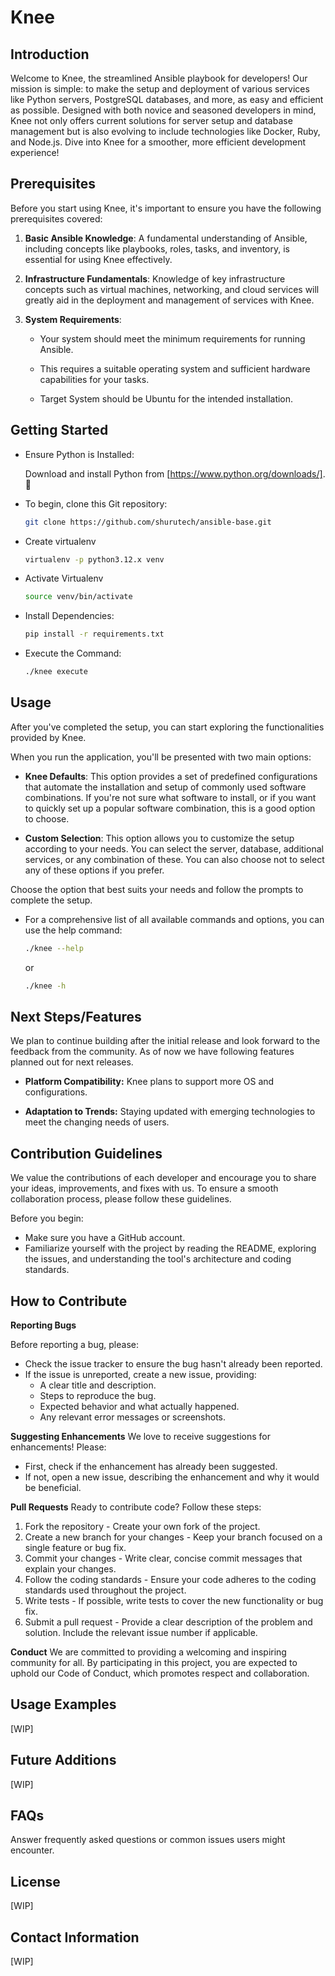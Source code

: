 # Knee
## Introduction
Welcome to Knee, the streamlined Ansible playbook for developers! Our mission is simple: to make the setup and deployment of various services like Python servers, PostgreSQL databases, and more, as easy and efficient as possible. Designed with both novice and seasoned developers in mind, Knee not only offers current solutions for server setup and database management but is also evolving to include technologies like Docker, Ruby, and Node.js. Dive into Knee for a smoother, more efficient development experience!

## Prerequisites
Before you start using Knee, it's important to ensure you have the following prerequisites covered:

1. **Basic Ansible Knowledge**: A fundamental understanding of Ansible, including concepts like playbooks, roles, tasks, and inventory, is essential for using Knee effectively.

2. **Infrastructure Fundamentals**: Knowledge of key infrastructure concepts such as virtual machines, networking, and cloud services will greatly aid in the deployment and management of services with Knee.

3. **System Requirements**:  
    
    - Your system should meet the minimum requirements for running Ansible.

    - This requires a suitable operating system and sufficient hardware capabilities for your tasks.

    - Target System should be Ubuntu for the intended installation.

## Getting Started

- Ensure Python is Installed:  
  
  Download and install Python from [https://www.python.org/downloads/]. 🐍  

- To begin, clone this Git repository:
  
    ```bash
    git clone https://github.com/shurutech/ansible-base.git
    ```

- Create virtualenv
  
  ```bash
  virtualenv -p python3.12.x venv
  ```

- Activate Virtualenv

    ```bash
    source venv/bin/activate
    ```

- Install Dependencies:

    ```bash
    pip install -r requirements.txt
    ```

- Execute the Command:
    ```bash
    ./knee execute
    ```

## Usage

After you've completed the setup, you can start exploring the functionalities provided by Knee. 

When you run the application, you'll be presented with two main options:

- **Knee Defaults**: This option provides a set of predefined configurations that automate the installation and setup of commonly used software combinations. If you're not sure what software to install, or if you want to quickly set up a popular software combination, this is a good option to choose.

- **Custom Selection**: This option allows you to customize the setup according to your needs. You can select the server, database, additional services, or any combination of these. You can also choose not to select any of these options if you prefer.

Choose the option that best suits your needs and follow the prompts to complete the setup.

- For a comprehensive list of all available commands and options, you can use the help command:
    ```bash
    ./knee --help
    ```
    or
    ```bash
    ./knee -h
    ```
## Next Steps/Features
We plan to continue building after the initial release and look forward to the feedback from the community. As of now we have following features planned out for next releases.

  - **Platform Compatibility:** Knee plans to support more OS and configurations.  
  
  - **Adaptation to Trends:** Staying updated with emerging technologies to meet the changing needs of users.

## Contribution Guidelines
We value the contributions of each developer and encourage you to share your ideas, improvements, and fixes with us. To ensure a smooth collaboration process, please follow these guidelines.

Before you begin:

 - Make sure you have a GitHub account.
 - Familiarize yourself with the project by reading the README, exploring the issues, and understanding the tool's architecture and coding standards.

## How to Contribute
**Reporting Bugs**

Before reporting a bug, please:

 - Check the issue tracker to ensure the bug hasn't already been reported.
 - If the issue is unreported, create a new issue, providing:
    - A clear title and description.
    - Steps to reproduce the bug.
    - Expected behavior and what actually happened.
    - Any relevant error messages or screenshots.

**Suggesting Enhancements**
We love to receive suggestions for enhancements! Please:

- First, check if the enhancement has already been suggested.
- If not, open a new issue, describing the enhancement and why it would be beneficial.

**Pull Requests**
Ready to contribute code? Follow these steps:

1. Fork the repository - Create your own fork of the project.
2. Create a new branch for your changes - Keep your branch focused on a single feature or bug fix.
3. Commit your changes - Write clear, concise commit messages that explain your changes.
4. Follow the coding standards - Ensure your code adheres to the coding standards used throughout the project.
5. Write tests - If possible, write tests to cover the new functionality or bug fix.
6. Submit a pull request - Provide a clear description of the problem and solution. Include the relevant issue number if applicable.

**Conduct**
We are committed to providing a welcoming and inspiring community for all. By participating in this project, you are expected to uphold our Code of Conduct, which promotes respect and collaboration.


## Usage Examples
[WIP]

## Future Additions
[WIP]

## FAQs
Answer frequently asked questions or common issues users might encounter.

## License
[WIP]

## Contact Information
[WIP]
